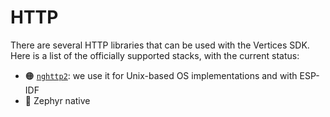 # HTTP

There are several HTTP libraries that can be used with the Vertices SDK. Here is a list of the officially supported stacks, with the current status:

* 🟠 [`nghttp2`](https://nghttp2.org/): we use it for Unix-based OS implementations and with ESP-IDF
* 🔴 Zephyr native
